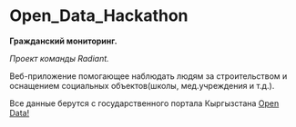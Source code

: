 # Open_Data_Hackathon
__Гражданский мониторинг.__

*Проект команды Radiant.*

Веб-приложение помогающее наблюдать людям за строительством и оснащением социальных объектов(школы, мед.учреждения и т.д.).

Все данные берутся с государственного портала Кыргызстана [Open Data!](http://data.gov.kg)

